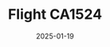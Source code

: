 ---
layout: photo-detail
title: "Flight CA1524"
date: 2025-01-19
collection: photos
header:
  teaser: "https://kw-aviation.oss-cn-beijing.aliyuncs.com/25.1.19.CA1524.jpg"
shooting_date: 2025-01-19
flight_number: "CA1524"
origin_destination: "SHA-PEK"
registration_number: ""
aircraft_type: "Airbus A321"
livery: ""
---